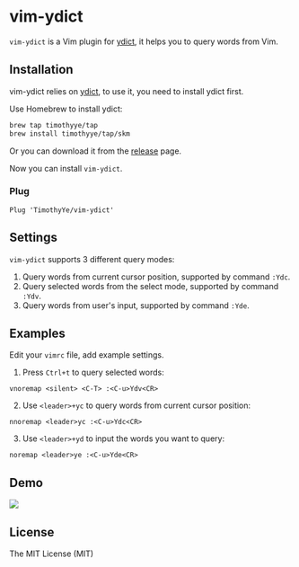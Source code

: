 # vim-ydict
`vim-ydict` is a Vim plugin for [ydict](https://github.com/TimothyYe/ydict), it helps you to query words from Vim.

## Installation

vim-ydict relies on [ydict](https://github.com/TimothyYe/ydict), to use it, you need to install ydict first.

Use Homebrew to install ydict:

```bash
brew tap timothyye/tap
brew install timothyye/tap/skm
```
Or you can download it from the [release](https://github.com/TimothyYe/ydict/releases) page.

Now you can install `vim-ydict`.

### Plug

```text
Plug 'TimothyYe/vim-ydict'
```

## Settings

`vim-ydict` supports 3 different query modes:

1. Query words from current cursor position, supported by command `:Ydc`.
2. Query selected words from the select mode, supported by command `:Ydv`.
3. Query words from user's input, supported by command `:Yde`.

## Examples

Edit your `vimrc` file, add example settings.

1. Press `Ctrl+t` to query selected words:

```text
vnoremap <silent> <C-T> :<C-u>Ydv<CR>
```

2. Use `<leader>+yc` to query words from current cursor position:

```text
nnoremap <leader>yc :<C-u>Ydc<CR>
```

3. Use `<leader>+yd` to input the words you want to query:

```text
noremap <leader>ye :<C-u>Yde<CR>
```

## Demo

![](https://xiaozhou.net/pics/ydict.gif)

## License
The MIT License (MIT)